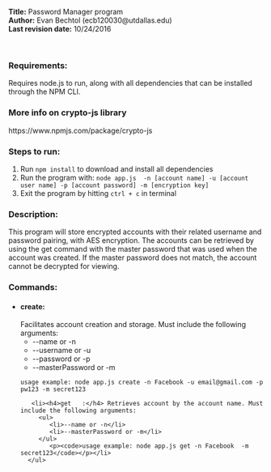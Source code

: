 <div>
   <p><strong>Title:</strong> Password Manager program</br>
   <strong>Author:</strong> Evan Bechtol (ecb120030@utdallas.edu)</br>
   <strong>Last revision date:</strong> 10/24/2016</p></br>
      
</div>
<div>
   <h3>Requirements:</h3><p>Requires node.js to run, along with all dependencies that can be installed through the NPM CLI.</p>
   <h3>More info on crypto-js library</h3><p>https://www.npmjs.com/package/crypto-js</p>
   <h3>Steps to run:</h3>
       <div>
         <ol>
            <li>Run <code>npm install</code>  to download and install all dependencies</li>
            <li>Run the program with: <code>node app.js <command> -n [account name] -u [account user name] -p [account password] -m [encryption key]</code></li>
            <li>Exit the program by hitting <code>ctrl + c</code> in terminal</li>
         </ol>
      </div>
        
   <h3>Description:</h3> <p>This program will store encrypted accounts with their related username and password pairing, with
        AES encryption. The accounts can be retrieved by using the get command with the master password that was used
        when the account was created. If the master password does not match, the account cannot be decrypted for viewing.</p>
     
   <h3>Commands:</h3>
      <ul>
         <li><h4>create:</h4> Facilitates account creation and storage. Must include the following arguments:
            <ul>
               <li>--name or -n</li>
               <li>--username or -u</li>
               <li>--password or -p</li>
               <li>--masterPassword or -m</li>
            </ul>
            <p><code>usage example: node app.js create -n Facebook -u email@gmail.com -p pw123 -m secret123</code></p></li>
            
       <li><h4>get   :</h4> Retrieves account by the account name. Must include the following arguments:
         <ul>
            <li>--name or -n</li>
            <li>--masterPassword or -m</li>
         </ul>
            <p><code>usage example: node app.js get -n Facebook  -m secret123</code></p></li>
      </ul>
       
</div>
